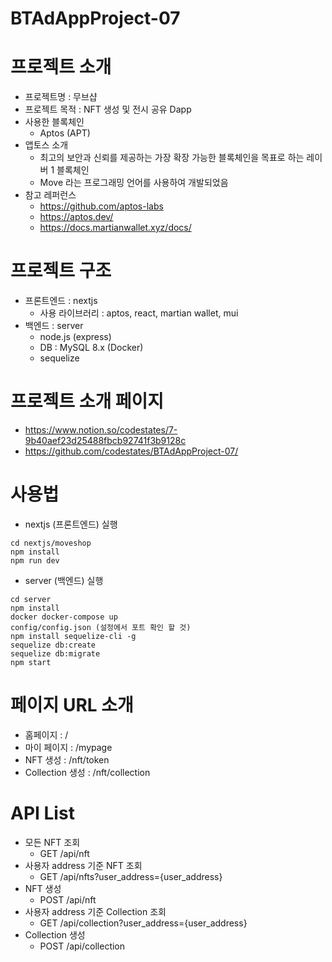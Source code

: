 # BTAdAppProject-07

# 프로젝트 소개

- 프로젝트명 : 무브샵
- 프로젝트 목적 : NFT 생성 및 전시 공유 Dapp
- 사용한 블록체인
  - Aptos (APT)
- 앱토스 소개
  - 최고의 보안과 신뢰를 제공하는 가장 확장 가능한 블록체인을 목표로 하는 레이버 1 블록체인
  - Move 라는 프로그래밍 언어를 사용하여 개발되었음
- 참고 레퍼런스
  - https://github.com/aptos-labs
  - https://aptos.dev/
  - https://docs.martianwallet.xyz/docs/

# 프로젝트 구조

- 프론트엔드 : nextjs
  - 사용 라이브러리 : aptos, react, martian wallet, mui
- 백엔드 : server
  - node.js (express)
  - DB : MySQL 8.x (Docker)
  - sequelize

# 프로젝트 소개 페이지

- https://www.notion.so/codestates/7-9b40aef23d25488fbcb92741f3b9128c
- https://github.com/codestates/BTAdAppProject-07/

# 사용법

- nextjs (프론트엔드) 실행

```
cd nextjs/moveshop
npm install
npm run dev
```

- server (백엔드) 실행

```
cd server
npm install
docker docker-compose up
config/config.json (설정에서 포트 확인 할 것)
npm install sequelize-cli -g
sequelize db:create
sequelize db:migrate
npm start
```

# 페이지 URL 소개

- 홈페이지 : /
- 마이 페이지 : /mypage
- NFT 생성 : /nft/token
- Collection 생성 : /nft/collection

# API List

- 모든 NFT 조회
  - GET /api/nft
- 사용자 address 기준 NFT 조회
  - GET /api/nfts?user_address={user_address}
- NFT 생성
  - POST /api/nft
- 사용자 address 기준 Collection 조회
  - GET /api/collection?user_address={user_address}
- Collection 생성
  - POST /api/collection
